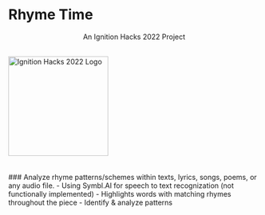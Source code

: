 # Rhyme Time
<p align="center">An Ignition Hacks 2022 Project</p>
<br>
<img align="center" alt="Ignition Hacks 2022 Logo" width="200" src="https://i.imgur.com/AdRiUtu.png"/>
<br>
<br>
<br>
### Analyze rhyme patterns/schemes within texts, lyrics, songs, poems, or any audio file. 
- Using Symbl.AI for speech to text recognization (not functionally implemented)
- Highlights words with matching rhymes throughout the piece
- Identify & analyze patterns
